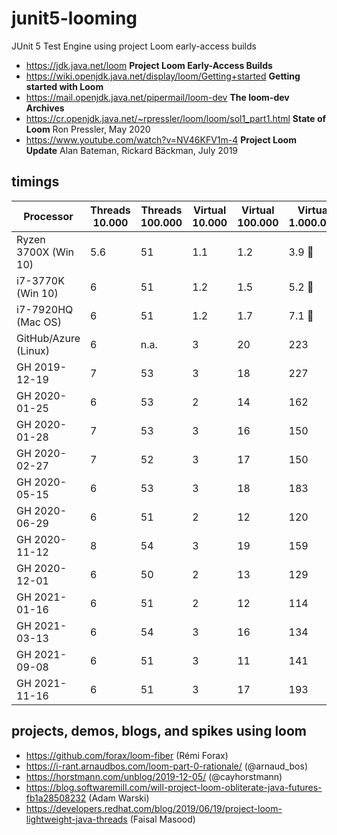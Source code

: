 # junit5-looming

JUnit 5 Test Engine using project Loom early-access builds

- https://jdk.java.net/loom **Project Loom Early-Access Builds**
- https://wiki.openjdk.java.net/display/loom/Getting+started **Getting started with Loom**
- https://mail.openjdk.java.net/pipermail/loom-dev **The loom-dev Archives**
- https://cr.openjdk.java.net/~rpressler/loom/loom/sol1_part1.html **State of Loom** Ron Pressler, May 2020
- https://www.youtube.com/watch?v=NV46KFV1m-4 **Project Loom Update** Alan Bateman, Rickard Bäckman, July 2019

## timings

| Processor              | Threads 10.000 | Threads 100.000 | Virtual 10.000 | Virtual 100.000 | Virtual 1.000.000|
|----------------------- |----------------|-----------------|----------------|---------------- |------------------|
| Ryzen 3700X (Win 10)   | 5.6            | 51              | 1.1            | 1.2             | 3.9 :rocket:     |
| i7-3770K (Win 10)      | 6              | 51              | 1.2            | 1.5             | 5.2 :rocket:     |
| i7-7920HQ (Mac OS)     | 6              | 51              | 1.2            | 1.7             | 7.1 :rocket:     |
| GitHub/Azure (Linux)   | 6              | n.a.            | 3              | 20              | 223              |
| GH 2019-12-19          | 7              | 53              | 3              | 18              | 227              |
| GH 2020-01-25          | 6              | 53              | 2              | 14              | 162              |
| GH 2020-01-28          | 7              | 53              | 3              | 16              | 150              |
| GH 2020-02-27          | 7              | 52              | 3              | 17              | 150              |
| GH 2020-05-15          | 6              | 53              | 3              | 18              | 183              |
| GH 2020-06-29          | 6              | 51              | 2              | 12              | 120              |
| GH 2020-11-12          | 8              | 54              | 3              | 19              | 159              |
| GH 2020-12-01          | 6              | 50              | 2              | 13              | 129              |
| GH 2021-01-16          | 6              | 51              | 2              | 12              | 114              |
| GH 2021-03-13          | 6              | 54              | 3              | 16              | 134              |
| GH 2021-09-08          | 6              | 51              | 3              | 11              | 141              |
| GH 2021-11-16          | 6              | 51              | 3              | 17              | 193              |

## projects, demos, blogs, and spikes using loom

- https://github.com/forax/loom-fiber (Rémi Forax)
- https://i-rant.arnaudbos.com/loom-part-0-rationale/ (@arnaud_bos)
- https://horstmann.com/unblog/2019-12-05/ (@cayhorstmann)
- https://blog.softwaremill.com/will-project-loom-obliterate-java-futures-fb1a28508232 (Adam Warski)
- https://developers.redhat.com/blog/2019/06/19/project-loom-lightweight-java-threads (Faisal Masood)
